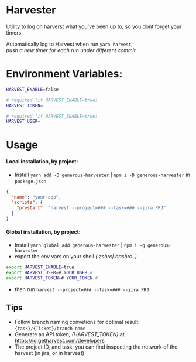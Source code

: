 # Harvester
Utility to log on harverst what you've been up to, so you dont forget your timers

Automatically log to Harvest when run `yarn harvest`;<br/>
_push a new timer for each run under different commit._

# Environment Variables:
```sh
HARVEST_ENABLE=false

# required (if HARVEST_ENABLE=true)
HARVEST_TOKEN=

# required (if HARVEST_ENABLE=true)
HARVEST_USER=
```

# Usage
#### Local installation, by project:
- Install `yarn add -D generous-harvester` | `npm i -D generous-harvester`
in `package.json`
```json
{
  "name": "your-app",
  "scripts": {
    "prestart": "harvest --project=### --task=### --jira PRJ"
  }
}
```

#### Global installation, by project:
- Install `yarn global add generous-harvester` | `npm i -g generous-harvester`
- export the env vars on your shell _(.zshrc|.bashrc..)_
```sh
export HARVEST_ENABLE=true
export HARVEST_USER=# YOUR_USER #
export HARVEST_TOKEN=# YOUR_TOKEN #
```
- then run `harvest --project=### --task=### --jira PRJ`

## Tips
- Follow branch naming convetions for optimal result: `{task}/{Ticket}/branch-name`
- Generate an API token, _(HARVEST_TOKEN)_ at https://id.getharvest.com/developers
- The project ID, and task, you can find inspecting the network of the harvest (in jira, or in harvest)
